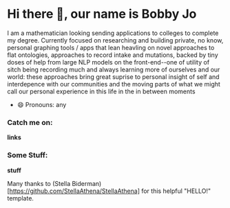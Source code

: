 # Hi there 👋, our name is Bobby Jo

I am a mathematician looking sending applications to colleges to complete my degree. Currently focused on researching and building private, no know, personal graphing tools / apps that lean heavling on novel approaches to flat ontologies, approaches to record intake and mutations, backed by tiny doses of help from large NLP models on the front-end--one of utility of sitch being recording much and always learning more of ourselves and our world: these approaches bring great suprise to personal insight of self and interdepence with our communities and the moving parts of what we might call our personal experience in this life in the in between moments

- 😄 Pronouns: any

### Catch me on:
**links**

### Some Stuff:
**stuff**

Many thanks to (Stella Biderman)[https://github.com/StellaAthena/StellaAthena] for this helpful "HELLO!" template.
